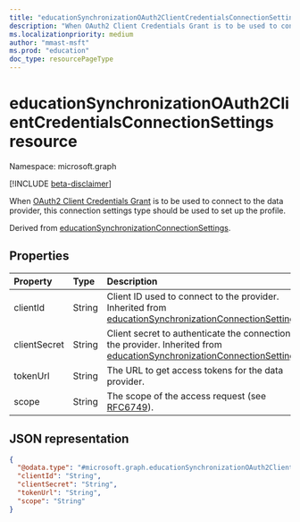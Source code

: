 ```yaml
---
title: "educationSynchronizationOAuth2ClientCredentialsConnectionSettings resource"
description: "When OAuth2 Client Credentials Grant is to be used to connect to the data provider, this connection settings type should be used to set up the profile."
ms.localizationpriority: medium
author: "mmast-msft"
ms.prod: "education"
doc_type: resourcePageType
---
```


# educationSynchronizationOAuth2ClientCredentialsConnectionSettings resource

Namespace: microsoft.graph

[!INCLUDE [beta-disclaimer](../../includes/beta-disclaimer.md)]

When [OAuth2 Client Credentials Grant](https://tools.ietf.org/html/rfc6749#section-4.4) is to be used to connect to the data provider, this connection settings type should be used to set up the profile.

Derived from [educationSynchronizationConnectionSettings].

## Properties

| Property     | Type   | Description                                                                                                                |
| :----------- | :----- | :------------------------------------------------------------------------------------------------------------------------- |
| clientId     | String | Client ID used to connect to the provider. Inherited from [educationSynchronizationConnectionSettings].                    |
| clientSecret | String | Client secret to authenticate the connection to the provider. Inherited from [educationSynchronizationConnectionSettings]. |
| tokenUrl     | String | The URL to get access tokens for the data provider.                                                                        |
| scope        | String | The scope of the access request (see [RFC6749](https://tools.ietf.org/html/rfc6749#section-3.3)).                          |

[educationsynchronizationconnectionsettings]: educationsynchronizationconnectionsettings.md

## JSON representation

<!-- {
  "blockType": "resource",
  "@odata.type": "microsoft.graph.educationSynchronizationOAuth2ClientCredentialsConnectionSettings"
}-->

```json
{
  "@odata.type": "#microsoft.graph.educationSynchronizationOAuth2ClientCredentialsConnectionSettings",
  "clientId": "String",
  "clientSecret": "String",
  "tokenUrl": "String",
  "scope": "String"
}
```


